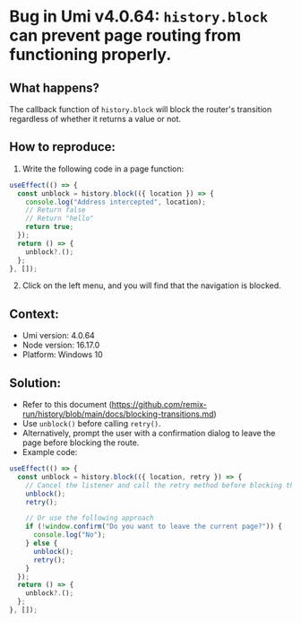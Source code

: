 # Bug in Umi v4.0.64: `history.block` can prevent page routing from functioning properly.

## What happens?

The callback function of `history.block` will block the router's transition regardless of whether it returns a value or not.

## How to reproduce:

1. Write the following code in a page function:

```javascript
useEffect(() => {
  const unblock = history.block(({ location }) => {
    console.log("Address intercepted", location);
    // Return false
    // Return "hello"
    return true;
  });
  return () => {
    unblock?.();
  };
}, []);
```

2. Click on the left menu, and you will find that the navigation is blocked.

## Context:

- Umi version: 4.0.64
- Node version: 16.17.0
- Platform: Windows 10

## Solution:

- Refer to this document (https://github.com/remix-run/history/blob/main/docs/blocking-transitions.md)
- Use `unblock()` before calling `retry()`.
- Alternatively, prompt the user with a confirmation dialog to leave the page before blocking the route.
- Example code:

```javascript
useEffect(() => {
  const unblock = history.block(({ location, retry }) => {
    // Cancel the listener and call the retry method before blocking the route
    unblock();
    retry();

    // Or use the following approach
    if (!window.confirm("Do you want to leave the current page?")) {
      console.log("No");
    } else {
      unblock();
      retry();
    }
  });
  return () => {
    unblock?.();
  };
}, []);
```
